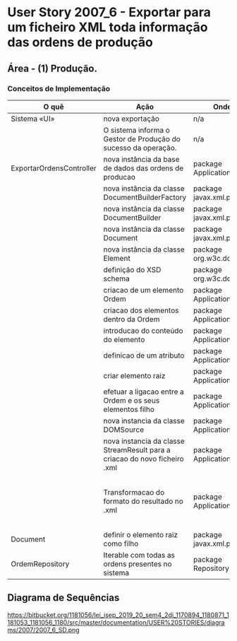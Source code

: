 # User Story 2007_6 - Exportar para um ficheiro XML toda informação das ordens de produção

## Área - (1) Produção.

### Conceitos de Implementação

| O quê                    | Ação                                                         | Onde                      | Método                                                       |
| ------------------------ | ------------------------------------------------------------ | ------------------------- | ------------------------------------------------------------ |
| Sistema «UI»             | nova exportação                                              | n/a                       | n/a                                                          |
|                          | O sistema informa o Gestor de Produção do sucesso da operação. | n/a                       | n/a                                                          |
| ExportarOrdensController | nova instância da base de dados das ordens de producao       | package Application       | new OrdemRepository()                                        |
|                          | nova instância da classe DocumentBuilderFactory              | package javax.xml.parsers | new DocumentBuilderFactory()                                 |
|                          | nova instância da classe DocumentBuilder                     | package javax.xml.parsers | new DocumentBuilder()                                        |
|                          | nova instância da classe Document                            | package javax.xml.parsers | new Document()                                               |
|                          | nova instância da classe Element                             | package org.w3c.dom       | createElement()                                              |
|                          | definição do XSD schema                                      | package org.w3c.dom       | setAttriibuteNS()                                            |
|                          | criacao de um elemento Ordem                                 | package Application       | createElement("Ordem")                                       |
|                          | criacao dos elementos dentro da Ordem                        | package Application       | createElement()                                              |
|                          | introducao do conteúdo do elemento                           | package Application       | setTextContent()                                             |
|                          | definicao de um atributo                                     | package Application       | setAttribute()                                               |
|                          | criar elemento raiz                                          | package Application       | createElement("ChaoDeFabrica")                               |
|                          | efetuar a ligacao entre a Ordem e os seus elementos filho    | package Application       | appendChild(Ordem)                                           |
|                          | nova instancia da classe DOMSource                           | package Application       | newDomSource()                                               |
|                          | nova instancia da classe StreamResult para a criacao do novo ficheiro .xml | package Application       | new StreamResult(new File("ordens.xml"))                     |
|                          | Transformacao do formato do resultado no .xml                | package Application       | TransformerFactory.newInstance(),  transformerFactory.newTransformer(), setOutputProperty(OutputKeys.INDENT, "yes"), setOutputProperty("{http://xml.apache.org/xslt}indent-amount", "4"), transform(source, result) |
| Document                 | definir o elemento raiz como filho                           | package javax.xml.parsers | appendChild()                                                |
| OrdemRepository          | Iterable com todas as ordens presentes no sistema            | package Repository        | OrdemRepository.finAll()                                     |

## Diagrama de Sequências
https://bitbucket.org/1181056/lei_isep_2019_20_sem4_2di_1170894_1180871_1181053_1181056_1180/src/master/documentation/USER%20STORIES/diagrams/2007/2007_6_SD.png


